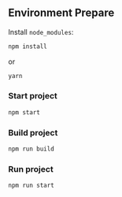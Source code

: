 ## Environment Prepare

Install `node_modules`:

```bash
npm install
```

or

```bash
yarn
```


### Start project

```bash
npm start
```

### Build project

```bash
npm run build
```

### Run project

```bash
npm run start
```
